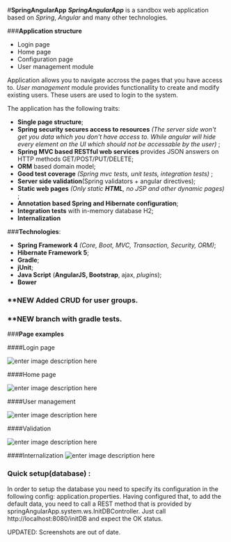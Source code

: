 #**SpringAngularApp**
***SpringAngularApp*** is a sandbox web application based on *Spring*, *Angular* and many other technologies.

###**Application structure**

 - Login page
 - Home page
 - Configuration page
 - User management module

Application allows you to navigate accross the pages that you have access to.  *User management* module provides functionallity to create and modify existing users. These users are used to login to the system. 

The application has the following traits:

 - **Single page structure**;
 - **Spring security secures access to resources** *(The server side won't get you data which you don't have access to. While angular will hide every element on the UI which should not be accessable by the user)* ;
 - **Spring MVC based RESTful web services** provides JSON answers on HTTP methods GET/POST/PUT/DELETE;
 - **ORM** based domain model;
 - **Good test coverage** *(Spring mvc tests, unit tests, integration tests)* ;
 - **Server side validation**(Spring validators + angular directives);
 - **Static web pages** *(Only static **HTML**, no JSP and other dynamic pages)* ;
 - **Annotation based Spring and Hibernate configuration**;
 - **Integration tests** with in-memory database H2;
 - **Internalization**

###**Technologies**:

 - **Spring Framework 4** *(Core, Boot, MVC, Transaction, Security, ORM)*;
 - **Hibernate Framework 5**;
 - **Gradle**;
 - **jUnit**;
 - **Java Script** (**AngularJS, Bootstrap**, ajax, *plugins*);
 -  **Bower**

### **NEW Added CRUD for user groups. 
### **NEW branch with gradle tests. 

 ###**Page examples** 

####Login page

 ![enter image description here](https://lh3.googleusercontent.com/WvFIAOKcX25DqV_yfnBzKR0PZCTlPoUV6TObmGPumaMnMS9VlM3RbfCz_QeXNwi-dDDoANVPjHE88BBhhe8YmK7HfogBBJgDNrx07sxxKyJL419jSaD_0OmoUeSKsP8yNabSGiECanEdxIXurES9-wIgJ3ooiDTSpb_gRkfPHIIsMqcaKsNfUtcUfFqeux5e26Pi6EoEGFpZa2jyI3APhHYQCZFP1I7ATYkrHAQK9PY5l3MFBo6DEKsNnT27KcF9iMMrI_A39qaXp041wDO0CqmfcO6PbQJu8hdhxhe9QUsI2A3OWvJM_0vnDIFq3TT7MfdG-kIdoMlBIx8uCNm-dYoB10AhloxvBPRN7hFA_IqHHH6OYhw_iHDxvty5_MD-jqcwBI0SjrjD8gAhHdZLC4gbonajRiUzJKuo2qcxH4ocKchpbgW5oKvPccQNnzNQSLXhmbKJYFn4EBBDxxKcwkkiAVfcpRzRK23xfKQUABOwBepwSh6By3G3hxnWByG_zpKr07lkf6UZxZi6ZMu7bc-KGepsfrSbUB577J87Gbo_LbX6slAvvO2lVum4pZjPRuxp=w1436-h903-no)

####Home page
 
 ![enter image description here](https://lh3.googleusercontent.com/2urbw8n-TYkkDRX_Itf8wMUqnttqVvj7-OssDeYY1u8tWIH6z1zBtCujYyUx9OYpRg8w_5U6h4Y-n0LvIujpQqu5NziGnFUp4royzP677Ik8j1myJZBNUpIpEaj_R1rTNLiEQzSDfFFnV5SjZVFsPF9EBsJGeb6p2AM3vpZf4OB_qmGeI77-NLKt7Hdab6VqXuf6Fkyds6k7KSHBU4qOWTRu5TwW01jME5W1HuVx3NWtCDUtQ7BzqVIAegkvcrFUqkKkZFjFTGbNmoaBv1Kr-qRBR_7bptyoJ2Hi8KTKEyXPOkD3PhmQkInnnuSK7lweafA3ZG9jg7L4KdOlf_yuh_-pqhlUAXxLVAMzi3F8JxQLxdejdRDr2a2DKciBWGDbd4Brl94Hr6aU1S-mo-LI5MYHcdc9oAgNLLvht41BTSab5WJfnAgPZegc9N86xDvgD-HhKyOuBF0S9UsOiHtqnBsvBdEtIPgDbYSUPzll5rS0_ADG6NEc2MJo_Ca_RLtmCW6HZb6hPklT9OpcmkoBi4LMPy1zu-u8kQZfUa5LqRfF-tV-617wEK6W20karPf_1mDa=w1415-h904-no)
 
####User management

![enter image description here](https://lh3.googleusercontent.com/29LT1VM7T9odjuZ0o3zFT77Kt6CQxNxXy4rWLCkDnWsqG4VVOPJTOL2-rN5id_ITNeJ2DeS0e4xu8TrRirku-LJlMqLpmwHLad3-JNK54AZeFgdGrpHaSxxIZDbuSPP4xqznp1dvy-yA1fSmNcdo2-D93wc6WLPXfrypmrle7ADqyxBtowTQI8ZmfZAK6MOaMPyuP34fdmm8mumzC_NCXbFbewuHpbZhvQ0MgQqzYX_Jgzne4Reod58zHnx_v8bUVa_75IQe_W-KebEkBqNZ0Fo-_wHDzjq40ohjjb3Ko02BPgLBEz4jffpP6DVFLfvBMBDMXFFNdlq6aVSk5jvQ1q6c4qH5Ps_yhw_9YIvWaz66orUIxEUFLclN9P3f6u0hBTKcGca1YDwasDIJiXW1-2yeqXnBtDkXuV216OQy8RkcHevsEjTlrJiDtmZT21y6bstEdAZNUSbN1I4RH1lPMS_7O9vLneIaVs3M1DxbjcU9bx_i5QwEFhHVnUAJnQZ9beUvSkAcVGaMqpbn64c1eem1IMog18dvfZvZGvClOlxODYfJaDwGYSLS6Ku-d_oJoNif=w1444-h574-no)

####Validation

![enter image description here](https://lh3.googleusercontent.com/J-BZy7dfHy7xZI8VGQVFjjMrXlU7az5X0MU5T8EVz9ebwh7bGC0VIyjCc9yT45snG6KHne5BLd4hS2ePgzrWQevn-Zozr49aGj5nfvpYaCez5LLnhKQpT8h3tUL7LZ-Fm55078OsypkMxmKdmPGSJZ5uWxq7Lx7mx7Tc4EWV7Qvig6HzUa5woTlxfMsyyMisQbSN_wjhv7eJLbSQASbdRzz0pJTwvuqX-RC7-BvVHASiMwhxfWi9PK8uxM2q4w1cgkJkVquqRHBVRu9_vPtAm6uatXOjRQlevU38hjlJkPUi92Nsj1snYQZwsa_51MeiFc4MC-wOQt-8-Y8_hrFmJIRqE1ywrXLwzXQNGIfyGgKseXhLC_Qr4fo19H-aKfLMtnMSrqshi4khBApcjFedtbv-sa9hdVuTJHwrB0AkOmD-zM5hsvGXK61K7EBR5CIajeEFGjekVotb-u2_tjp6f6VlIKLa7eqvBpUWGgRJOcXO69RBhetKI-lgJSkhGt_4x2XMxWKgD96OBuxT1HbpcnWk5eBnLqyRGAwl3xwng-NWJjbzvF6-8E3j2uy3W7GsQ9TF=w1446-h904-no)

####Internalization
![enter image description here](https://lh3.googleusercontent.com/8Vrbod_Kpr6JJom6oaakVf71dUsyPstA7krxanGwpVpkyl5GWG6-PJs6l273iw4y15-RjjEbwCG0IheqZ-8eDmX-hcAC20BIXPBHvM4DfIwkT2dNdcBL9muu4Pg-jttATmxIK-kGzZOQU6eEuMG1rACdFvY72dipW4PX8wI-RNKpHAUj38BhDyROhWzIbOLQg2flCM56qMrk6kaAKlNeim0Ysmidat8rrc6NbtfkDRC3s3qDxluNzrADv2f7v9WS6T1JOPUVIhl1XxySYalGKcL-nmfmc7Kbn2EVflf2-kXZsgQuesm-d-3CJlyZz0OTY5pwOaYcU8r7TQcrskPJpnGSppc-hx0umkw1FnScoGuDMv3Hqkh1ao3FQb7BasvkmSlrCnmdizKwPEOljoOkpvijZnMN6thPWFOQd-g_L-TIp7k2-MskTnoNAIDOVryG4yworp1iQR0QnACvDtC7iBtnnHAdDFjANbYwAXASsP07UxiijS25t-YaAB2fFmlYgPx7Um8Dp7rdrzuL3cM7Uwg8QNbURMKOM4myfsD_NKq-eIvdRP5-1MUfBN1zd-RRmvvT=w1425-h899-no)

### Quick setup(database) :

In order to setup the database you need to specify its configuration in the following config:
application.properties.
Having configured that, to add the default data, you need to call a REST method that is provided by springAngularApp.system.ws.InitDBController. 
Just call http://localhost:8080/initDB and expect the OK status. 

UPDATED: Screenshots are out of date. 
